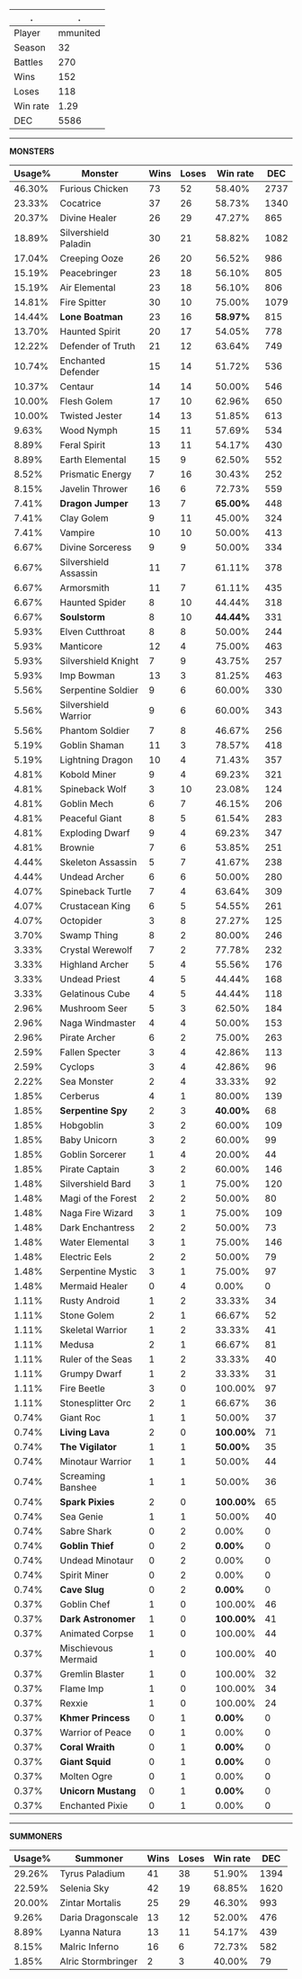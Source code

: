 .|.
|-|-
Player|mmunited
Season|32
Battles|270
Wins|152
Loses|118
Win rate|1.29
DEC|5586

---
**MONSTERS**

Usage%|Monster|Wins|Loses|Win rate|DEC|
-|-|-|-|-|-|
46.30%|Furious Chicken|73|52|58.40%|2737|
23.33%|Cocatrice|37|26|58.73%|1340|
20.37%|Divine Healer|26|29|47.27%|865|
18.89%|Silvershield Paladin|30|21|58.82%|1082|
17.04%|Creeping Ooze|26|20|56.52%|986|
15.19%|Peacebringer|23|18|56.10%|805|
15.19%|Air Elemental|23|18|56.10%|806|
14.81%|Fire Spitter|30|10|75.00%|1079|
14.44%|**Lone Boatman**|23|16|**58.97%**|815|
13.70%|Haunted Spirit|20|17|54.05%|778|
12.22%|Defender of Truth|21|12|63.64%|749|
10.74%|Enchanted Defender|15|14|51.72%|536|
10.37%|Centaur|14|14|50.00%|546|
10.00%|Flesh Golem|17|10|62.96%|650|
10.00%|Twisted Jester|14|13|51.85%|613|
9.63%|Wood Nymph|15|11|57.69%|534|
8.89%|Feral Spirit|13|11|54.17%|430|
8.89%|Earth Elemental|15|9|62.50%|552|
8.52%|Prismatic Energy|7|16|30.43%|252|
8.15%|Javelin Thrower|16|6|72.73%|559|
7.41%|**Dragon Jumper**|13|7|**65.00%**|448|
7.41%|Clay Golem|9|11|45.00%|324|
7.41%|Vampire|10|10|50.00%|413|
6.67%|Divine Sorceress|9|9|50.00%|334|
6.67%|Silvershield Assassin|11|7|61.11%|378|
6.67%|Armorsmith|11|7|61.11%|435|
6.67%|Haunted Spider|8|10|44.44%|318|
6.67%|**Soulstorm**|8|10|**44.44%**|331|
5.93%|Elven Cutthroat|8|8|50.00%|244|
5.93%|Manticore|12|4|75.00%|463|
5.93%|Silvershield Knight|7|9|43.75%|257|
5.93%|Imp Bowman|13|3|81.25%|463|
5.56%|Serpentine Soldier|9|6|60.00%|330|
5.56%|Silvershield Warrior|9|6|60.00%|343|
5.56%|Phantom Soldier|7|8|46.67%|256|
5.19%|Goblin Shaman|11|3|78.57%|418|
5.19%|Lightning Dragon|10|4|71.43%|357|
4.81%|Kobold Miner|9|4|69.23%|321|
4.81%|Spineback Wolf|3|10|23.08%|124|
4.81%|Goblin Mech|6|7|46.15%|206|
4.81%|Peaceful Giant|8|5|61.54%|283|
4.81%|Exploding Dwarf|9|4|69.23%|347|
4.81%|Brownie|7|6|53.85%|251|
4.44%|Skeleton Assassin|5|7|41.67%|238|
4.44%|Undead Archer|6|6|50.00%|280|
4.07%|Spineback Turtle|7|4|63.64%|309|
4.07%|Crustacean King|6|5|54.55%|261|
4.07%|Octopider|3|8|27.27%|125|
3.70%|Swamp Thing|8|2|80.00%|246|
3.33%|Crystal Werewolf|7|2|77.78%|232|
3.33%|Highland Archer|5|4|55.56%|176|
3.33%|Undead Priest|4|5|44.44%|168|
3.33%|Gelatinous Cube|4|5|44.44%|118|
2.96%|Mushroom Seer|5|3|62.50%|184|
2.96%|Naga Windmaster|4|4|50.00%|153|
2.96%|Pirate Archer|6|2|75.00%|263|
2.59%|Fallen Specter|3|4|42.86%|113|
2.59%|Cyclops|3|4|42.86%|96|
2.22%|Sea Monster|2|4|33.33%|92|
1.85%|Cerberus|4|1|80.00%|139|
1.85%|**Serpentine Spy**|2|3|**40.00%**|68|
1.85%|Hobgoblin|3|2|60.00%|109|
1.85%|Baby Unicorn|3|2|60.00%|99|
1.85%|Goblin Sorcerer|1|4|20.00%|44|
1.85%|Pirate Captain|3|2|60.00%|146|
1.48%|Silvershield Bard|3|1|75.00%|120|
1.48%|Magi of the Forest|2|2|50.00%|80|
1.48%|Naga Fire Wizard|3|1|75.00%|109|
1.48%|Dark Enchantress|2|2|50.00%|73|
1.48%|Water Elemental|3|1|75.00%|146|
1.48%|Electric Eels|2|2|50.00%|79|
1.48%|Serpentine Mystic|3|1|75.00%|97|
1.48%|Mermaid Healer|0|4|0.00%|0|
1.11%|Rusty Android|1|2|33.33%|34|
1.11%|Stone Golem|2|1|66.67%|52|
1.11%|Skeletal Warrior|1|2|33.33%|41|
1.11%|Medusa|2|1|66.67%|81|
1.11%|Ruler of the Seas|1|2|33.33%|40|
1.11%|Grumpy Dwarf|1|2|33.33%|31|
1.11%|Fire Beetle|3|0|100.00%|97|
1.11%|Stonesplitter Orc|2|1|66.67%|36|
0.74%|Giant Roc|1|1|50.00%|37|
0.74%|**Living Lava**|2|0|**100.00%**|71|
0.74%|**The Vigilator**|1|1|**50.00%**|35|
0.74%|Minotaur Warrior|1|1|50.00%|44|
0.74%|Screaming Banshee|1|1|50.00%|36|
0.74%|**Spark Pixies**|2|0|**100.00%**|65|
0.74%|Sea Genie|1|1|50.00%|40|
0.74%|Sabre Shark|0|2|0.00%|0|
0.74%|**Goblin Thief**|0|2|**0.00%**|0|
0.74%|Undead Minotaur|0|2|0.00%|0|
0.74%|Spirit Miner|0|2|0.00%|0|
0.74%|**Cave Slug**|0|2|**0.00%**|0|
0.37%|Goblin Chef|1|0|100.00%|46|
0.37%|**Dark Astronomer**|1|0|**100.00%**|41|
0.37%|Animated Corpse|1|0|100.00%|44|
0.37%|Mischievous Mermaid|1|0|100.00%|40|
0.37%|Gremlin Blaster|1|0|100.00%|32|
0.37%|Flame Imp|1|0|100.00%|34|
0.37%|Rexxie|1|0|100.00%|24|
0.37%|**Khmer Princess**|0|1|**0.00%**|0|
0.37%|Warrior of Peace|0|1|0.00%|0|
0.37%|**Coral Wraith**|0|1|**0.00%**|0|
0.37%|**Giant Squid**|0|1|**0.00%**|0|
0.37%|Molten Ogre|0|1|0.00%|0|
0.37%|**Unicorn Mustang**|0|1|**0.00%**|0|
0.37%|Enchanted Pixie|0|1|0.00%|0|

---
**SUMMONERS**

Usage%|Summoner|Wins|Loses|Win rate|DEC|
-|-|-|-|-|-|
29.26%|Tyrus Paladium|41|38|51.90%|1394|
22.59%|Selenia Sky|42|19|68.85%|1620|
20.00%|Zintar Mortalis|25|29|46.30%|993|
9.26%|Daria Dragonscale|13|12|52.00%|476|
8.89%|Lyanna Natura|13|11|54.17%|439|
8.15%|Malric Inferno|16|6|72.73%|582|
1.85%|Alric Stormbringer|2|3|40.00%|79|

